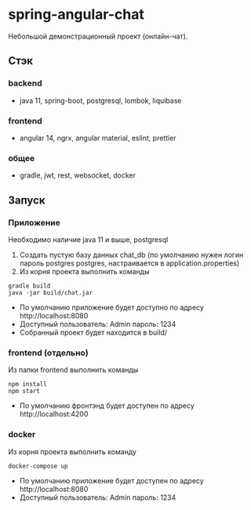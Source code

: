 # spring-angular-chat
Небольшой демонстрационный проект (онлайн-чат).

## Стэк
### backend
- java 11, spring-boot, postgresql, lombok, liquibase
### frontend
- angular 14, ngrx, angular material, eslint, prettier
### общее
- gradle, jwt, rest, websocket, docker

## Запуск
### Приложение
Необходимо наличие java 11 и выше, postgresql
1. Создать пустую базу данных chat_db (по умолчанию нужен логин пароль postgres postgres, настраивается в application.properties)
2. Из корня проекта выполнить команды
```
gradle build
java -jar build/chat.jar  
```
- По умолчанию приложение будет доступно по адресу http://localhost:8080
- Доступный пользователь: Admin пароль: 1234 
- Собранный проект будет находится в build/
### frontend (отдельно)
Из папки frontend выполнить команды
```
npm install
npm start
```
- По умолчанию фронтэнд будет доступен по адресу http://localhost:4200
### docker
Из корня проекта выполнить команду
```
docker-compose up
```
- По умолчанию приложение будет доступен по адресу http://localhost:8080
- Доступный пользователь: Admin пароль: 1234 
